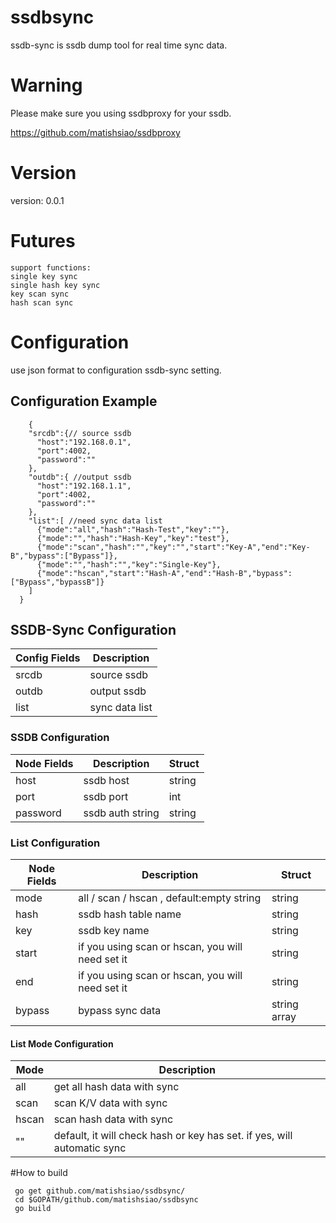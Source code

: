 # ssdbsync

ssdb-sync is ssdb dump tool for real time sync data.

# Warning

Please make sure you using ssdbproxy for your ssdb.

https://github.com/matishsiao/ssdbproxy

# Version

version: 0.0.1

# Futures
    support functions:
	single key sync
	single hash key sync
	key scan sync
	hash scan sync
	
# Configuration

use json format to configuration ssdb-sync setting.

## Configuration Example

```
	{
    "srcdb":{// source ssdb
      "host":"192.168.0.1",
      "port":4002,
      "password":""
    },
    "outdb":{ //output ssdb
      "host":"192.168.1.1",
      "port":4002,
      "password":""
    },
    "list":[ //need sync data list
      {"mode":"all","hash":"Hash-Test","key":""},
      {"mode":"","hash":"Hash-Key","key":"test"},
      {"mode":"scan","hash":"","key":"","start":"Key-A","end":"Key-B","bypass":["Bypass"]},
      {"mode":"","hash":"","key":"Single-Key"},
      {"mode":"hscan","start":"Hash-A","end":"Hash-B","bypass":["Bypass","bypassB"]}
    ]
  }

```

## SSDB-Sync Configuration

| Config Fields  | Description | 
| ------------- | ------------- |
| srcdb  | source ssdb  |
| outdb  | output ssdb |
| list | sync data list |

### SSDB Configuration
| Node Fields | Description | Struct |
| ------------- | ------------- | ------------- |
| host   | ssdb host | string |
| port   | ssdb port | int |
| password   | ssdb auth string | string |

### List Configuration
| Node Fields | Description | Struct |
| ------------- | ------------- | ------------- |
| mode   | all / scan / hscan , default:empty string | string |
| hash | ssdb hash table name | string |
| key | ssdb key name | string |
| start | if you using scan or hscan, you will need set it | string |
| end | if you using scan or hscan, you will need set it | string |
| bypass | bypass sync data | string array |

#### List Mode Configuration
| Mode | Description |
| ------------- | ------------- |
| all | get all hash data with sync |
| scan | scan K/V data with sync |
| hscan | scan hash data with sync |
| "" | default, it will check hash or key has set. if yes, will automatic sync |


#How to build

```
 go get github.com/matishsiao/ssdbsync/
 cd $GOPATH/github.com/matishsiao/ssdbsync
 go build
```
